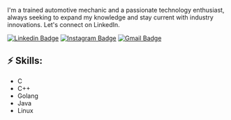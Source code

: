 I'm a trained automotive mechanic and a passionate technology enthusiast, always seeking to expand my knowledge and stay current with industry innovations. Let's connect on LinkedIn.

[![Linkedin Badge](https://img.shields.io/badge/-LinkedIn-blue?style=flat-square&logo=Linkedin&logoColor=white&link=https://www.linkedin.com/in/oronaldornd/)](https://www.linkedin.com/in/oronaldornd/)
[![Instagram Badge](https://img.shields.io/badge/-Instagram-e4405f?style=flat-square&logo=Instagram&logoColor=white&link=https://www.instagram.com/oronaldornd/)](https://www.instagram.com/oronaldornd/)
[![Gmail Badge](https://img.shields.io/badge/-Gmail-d14836?style=flat-square&logo=Gmail&logoColor=white&link=mail@oronaldornd@gmail.com)](mailto:mail@oronaldornd@gmail.com)

## ⚡ Skills:
- C  
- C++
- Golang  
- Java
- Linux
